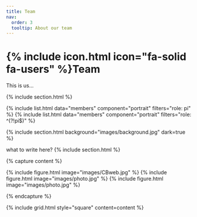 ```yaml
---
title: Team
nav:
  order: 3
  tooltip: About our team
---
```


# {% include icon.html icon="fa-solid fa-users" %}Team

This is us...

{% include section.html %}

{% include list.html data="members" component="portrait" filters="role: pi" %}
{% include list.html data="members" component="portrait" filters="role: ^(?!pi$)" %}

{% include section.html background="images/background.jpg" dark=true %}

what to write here?
{% include section.html %}

{% capture content %}

{% include figure.html image="images/CBweb.jpg" %}
{% include figure.html image="images/photo.jpg" %}
{% include figure.html image="images/photo.jpg" %}

{% endcapture %}

{% include grid.html style="square" content=content %}
